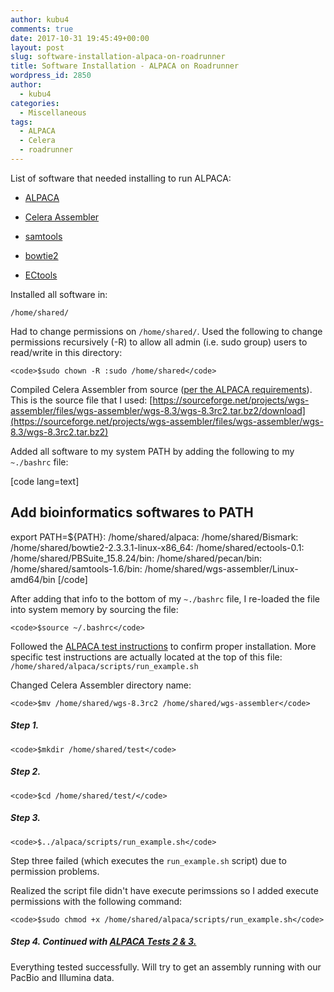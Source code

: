 ```yaml
---
author: kubu4
comments: true
date: 2017-10-31 19:45:49+00:00
layout: post
slug: software-installation-alpaca-on-roadrunner
title: Software Installation - ALPACA on Roadrunner
wordpress_id: 2850
author:
  - kubu4
categories:
  - Miscellaneous
tags:
  - ALPACA
  - Celera
  - roadrunner
---
```


List of software that needed installing to run ALPACA:





  * [ALPACA](https://github.com/VicugnaPacos/ALPACA)



  * [Celera Assembler](https://sourceforge.net/projects/wgs-assembler/files/wgs-assembler/wgs-8.3/)



  * [samtools](https://www.htslib.org/download/)



  * [bowtie2](https://sourceforge.net/projects/bowtie-bio/files/bowtie2/2.3.3.1/)



  * [ECtools](https://github.com/jgurtowski/ectools/releases)






Installed all software in:

`/home/shared/`

Had to change permissions on `/home/shared/`. Used the following to change permissions recursively (-R) to allow all admin (i.e. sudo group) users to read/write in this directory:


    
    <code>$sudo chown -R :sudo /home/shared</code>



Compiled Celera Assembler from source ([per the ALPACA requirements](https://github.com/VicugnaPacos/ALPACA#install-celera-assembler)). This is the source file that I used: [https://sourceforge.net/projects/wgs-assembler/files/wgs-assembler/wgs-8.3/wgs-8.3rc2.tar.bz2/download](https://sourceforge.net/projects/wgs-assembler/files/wgs-assembler/wgs-8.3/wgs-8.3rc2.tar.bz2)

Added all software to my system PATH by adding the following to my `~./bashrc` file:

[code lang=text]
## Add bioinformatics softwares to PATH

export PATH=${PATH}:
/home/shared/alpaca:
/home/shared/Bismark:
/home/shared/bowtie2-2.3.3.1-linux-x86_64:
/home/shared/ectools-0.1:
/home/shared/PBSuite_15.8.24/bin:
/home/shared/pecan/bin:
/home/shared/samtools-1.6/bin:
/home/shared/wgs-assembler/Linux-amd64/bin
[/code]

After adding that info to the bottom of my `~./bashrc` file, I re-loaded the file into system memory by sourcing the file:


    
    <code>$source ~/.bashrc</code>



Followed the [ALPACA test instructions](https://github.com/VicugnaPacos/ALPACA#test) to confirm proper installation. More specific test instructions are actually located at the top of this file: `/home/shared/alpaca/scripts/run_example.sh`

Changed Celera Assembler directory name:


    
    <code>$mv /home/shared/wgs-8.3rc2 /home/shared/wgs-assembler</code>





##### Step 1.




    
    <code>$mkdir /home/shared/test</code>





##### Step 2.




    
    <code>$cd /home/shared/test/</code>





##### Step 3.




    
    <code>$../alpaca/scripts/run_example.sh</code>



Step three failed (which executes the `run_example.sh` script) due to permission problems.

Realized the script file didn't have execute perimssions so I added execute permissions with the following command:


    
    <code>$sudo chmod +x /home/shared/alpaca/scripts/run_example.sh</code>





##### Step 4. Continued with [ALPACA Tests 2 & 3.](https://github.com/VicugnaPacos/ALPACA#test)



Everything tested successfully. Will try to get an assembly running with our PacBio and Illumina data.
